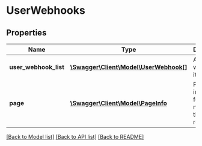 # UserWebhooks

## Properties
Name | Type | Description | Notes
------------ | ------------- | ------------- | -------------
**user_webhook_list** | [**\Swagger\Client\Model\UserWebhook[]**](UserWebhook.md) | An array of widget items | [optional] 
**page** | [**\Swagger\Client\Model\PageInfo**](PageInfo.md) | Pagination information for navigating through the response | [optional] 

[[Back to Model list]](../README.md#documentation-for-models) [[Back to API list]](../README.md#documentation-for-api-endpoints) [[Back to README]](../README.md)


